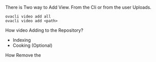 There is Two way to Add View.
From the Cli or from the user Uploads.

```
ovacli video add all
ovacli video add <path>
```

How video Adding to the Repository?

- Indexing
- Cooking (Optional)

How Remove the
